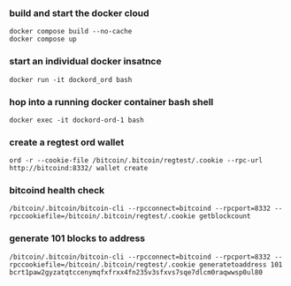 ### build and start the docker cloud
```
docker compose build --no-cache
docker compose up
```

### start an individual docker insatnce
```
docker run -it dockord_ord bash
```

### hop into a running docker container bash shell
```
docker exec -it dockord-ord-1 bash
```

### create a regtest ord wallet
```
ord -r --cookie-file /bitcoin/.bitcoin/regtest/.cookie --rpc-url http://bitcoind:8332/ wallet create
```

### bitcoind health check
```
/bitcoin/.bitcoin/bitcoin-cli --rpcconnect=bitcoind --rpcport=8332 --rpccookiefile=/bitcoin/.bitcoin/regtest/.cookie getblockcount
```


### generate 101 blocks to address
```
/bitcoin/.bitcoin/bitcoin-cli --rpcconnect=bitcoind --rpcport=8332 --rpccookiefile=/bitcoin/.bitcoin/regtest/.cookie generatetoaddress 101 bcrt1paw2gyzatqtccenymqfxfrxx4fn235v3sfxvs7sqe7dlcm0raqwwsp0ul80
```